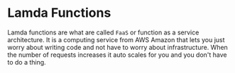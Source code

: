 # Lamda Functions

Lamda functions are what are called `FaaS` or function as a service architecture. It is a computing service from AWS Amazon that lets you just worry about writing code and not have to worry about infrastructure. When the number of requests increases it auto scales for you and you don't have to do a thing.